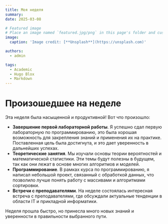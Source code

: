 ```yaml
---
title: Моя неделя
summary: 
date: 2025-03-08

# Featured image
# Place an image named `featured.jpg/png` in this page's folder and customize its options here.
image:
  caption: 'Image credit: [**Unsplash**](https://unsplash.com)'

authors:
  - admin

tags:
  - Academic
  - Hugo Blox
  - Markdown
---
```


# Произошедшее на неделе

Эта неделя была насыщенной и продуктивной! Вот что произошло:

- **Завершение первой лабораторной работы**. Я успешно сдал первую лабораторную по программированию, это была хорошая возможность для закрепления знаний и применения их на практике. Поставленная цель была достигнута, и это дает уверенность в дальнейших успехах.
- **Теоретические занятия**. Мы изучали основы теории вероятностей и математической статистики. Эти темы будут полезны в будущем, так как они лежат в основе многих алгоритмов и моделей.
- **Программирование**. В рамках курса по программированию, я написал небольшой проект, связанный с обработкой данных, что позволило лучше понять работу с массивами и алгоритмами сортировки.
- **Встречи с преподавателями**. На неделе состоялась интересная встреча с преподавателями, где обсуждали актуальные тенденции в области IT и прикладной информатики.

Неделя прошла быстро, но принесла много новых знаний и уверенности в правильности выбранного пути. 
